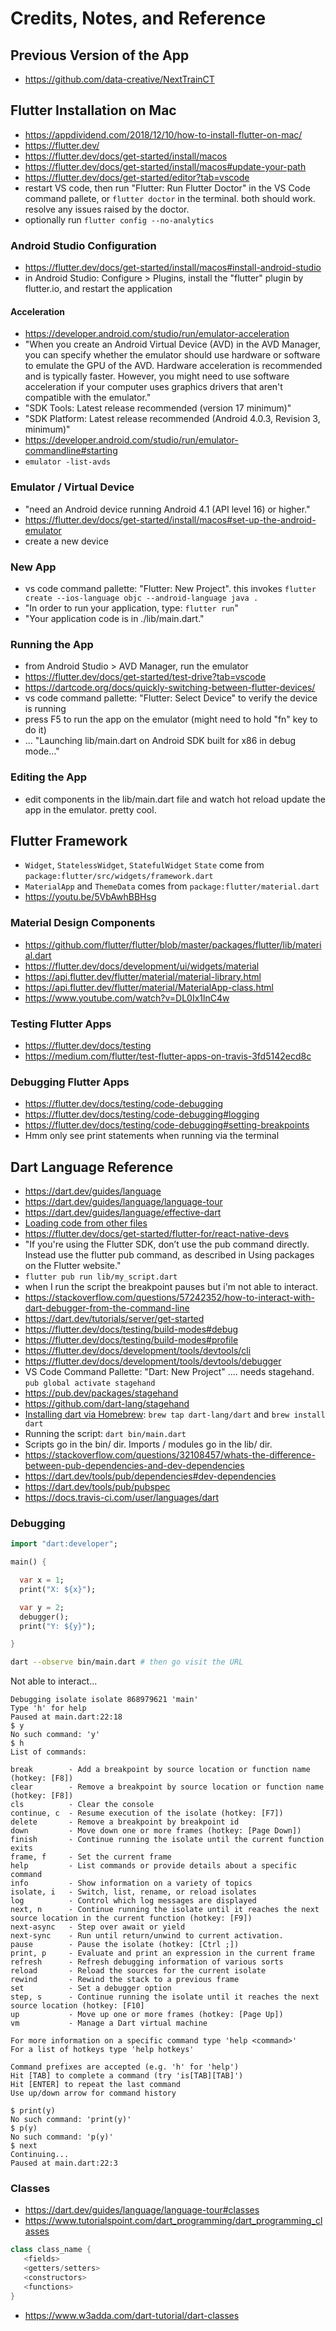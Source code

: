 # Credits, Notes, and Reference

## Previous Version of the App

  + https://github.com/data-creative/NextTrainCT

## Flutter Installation on Mac

  + https://appdividend.com/2018/12/10/how-to-install-flutter-on-mac/
  + https://flutter.dev/
  + https://flutter.dev/docs/get-started/install/macos
  + https://flutter.dev/docs/get-started/install/macos#update-your-path
  + https://flutter.dev/docs/get-started/editor?tab=vscode
  + restart VS code, then run "Flutter: Run Flutter Doctor" in the VS Code command pallete, or `flutter doctor` in the terminal. both should work. resolve any issues raised by the doctor.
  + optionally run `flutter config --no-analytics`

### Android Studio Configuration

  + https://flutter.dev/docs/get-started/install/macos#install-android-studio
  + in Android Studio: Configure > Plugins, install the "flutter" plugin by flutter.io, and restart the application

#### Acceleration

  + https://developer.android.com/studio/run/emulator-acceleration
  + "When you create an Android Virtual Device (AVD) in the AVD Manager, you can specify whether the emulator should use hardware or software to emulate the GPU of the AVD. Hardware acceleration is recommended and is typically faster. However, you might need to use software acceleration if your computer uses graphics drivers that aren't compatible with the emulator."
  + "SDK Tools: Latest release recommended (version 17 minimum)"
  + "SDK Platform: Latest release recommended (Android 4.0.3, Revision 3, minimum)"
  + https://developer.android.com/studio/run/emulator-commandline#starting
  + `emulator -list-avds`

### Emulator / Virtual Device

  + "need an Android device running Android 4.1 (API level 16) or higher."
  + https://flutter.dev/docs/get-started/install/macos#set-up-the-android-emulator
  + create a new device

### New App

  + vs code command pallette: "Flutter: New Project". this invokes `flutter create --ios-language objc --android-language java .`
  + "In order to run your application, type: `flutter run`"
  + "Your application code is in ./lib/main.dart."

### Running the App

  + from Android Studio > AVD Manager, run the emulator
  + https://flutter.dev/docs/get-started/test-drive?tab=vscode
  + https://dartcode.org/docs/quickly-switching-between-flutter-devices/
  + vs code command pallette: "Flutter: Select Device" to verify the device is running
  + press F5 to run the app on the emulator (might need to hold "fn" key to do it)
  + ... "Launching lib/main.dart on Android SDK built for x86 in debug mode..."

### Editing the App

  + edit components in the lib/main.dart file and watch hot reload update the app in the emulator. pretty cool.

## Flutter Framework

  + `Widget`, `StatelessWidget`, `StatefulWidget` `State` come from `package:flutter/src/widgets/framework.dart`
  + `MaterialApp` and `ThemeData` comes from `package:flutter/material.dart`
  + https://youtu.be/5VbAwhBBHsg

### Material Design Components

  + https://github.com/flutter/flutter/blob/master/packages/flutter/lib/material.dart
  + https://flutter.dev/docs/development/ui/widgets/material
  + https://api.flutter.dev/flutter/material/material-library.html
  + https://api.flutter.dev/flutter/material/MaterialApp-class.html
  + https://www.youtube.com/watch?v=DL0Ix1lnC4w

### Testing Flutter Apps

  + https://flutter.dev/docs/testing
  + https://medium.com/flutter/test-flutter-apps-on-travis-3fd5142ecd8c

### Debugging Flutter Apps

  + https://flutter.dev/docs/testing/code-debugging
  + https://flutter.dev/docs/testing/code-debugging#logging
  + https://flutter.dev/docs/testing/code-debugging#setting-breakpoints
  + Hmm only see print statements when running via the terminal

## Dart Language Reference

  + https://dart.dev/guides/language
  + https://dart.dev/guides/language/language-tour
  + https://dart.dev/guides/language/effective-dart
  + [Loading code from other files](https://stackoverflow.com/a/48875430/670433)
  + https://flutter.dev/docs/get-started/flutter-for/react-native-devs
  + "If you're using the Flutter SDK, don’t use the pub command directly. Instead use the flutter pub command, as described in Using packages on the Flutter website."
  + `flutter pub run lib/my_script.dart`
  + when I run the script the breakpoint pauses but i'm not able to interact.
  + https://stackoverflow.com/questions/57242352/how-to-interact-with-dart-debugger-from-the-command-line
  + https://dart.dev/tutorials/server/get-started
  + https://flutter.dev/docs/testing/build-modes#debug
  + https://flutter.dev/docs/testing/build-modes#profile
  + https://flutter.dev/docs/development/tools/devtools/cli
  + https://flutter.dev/docs/development/tools/devtools/debugger
  + VS Code Command Pallette: "Dart: New Project" .... needs stagehand. `pub global activate stagehand`
  + https://pub.dev/packages/stagehand
  + https://github.com/dart-lang/stagehand
  + [Installing dart via Homebrew](https://dart.dev/get-dart): `brew tap dart-lang/dart` and `brew install dart`
  + Running the script: `dart bin/main.dart`
  + Scripts go in the bin/ dir. Imports / modules go in the lib/ dir.
  + https://stackoverflow.com/questions/32108457/whats-the-difference-between-pub-dependencies-and-dev-dependencies
  + https://dart.dev/tools/pub/dependencies#dev-dependencies
  + https://dart.dev/tools/pub/pubspec
  + https://docs.travis-ci.com/user/languages/dart

### Debugging


```dart
import "dart:developer";

main() {

  var x = 1;
  print("X: ${x}");

  var y = 2;
  debugger();
  print("Y: ${y}");

}
```

```sh
dart --observe bin/main.dart # then go visit the URL
```

Not able to interact...



```
Debugging isolate isolate 868979621 'main'
Type 'h' for help
Paused at main.dart:22:18
$ y
No such command: 'y'
$ h
List of commands:

break        - Add a breakpoint by source location or function name (hotkey: [F8])
clear        - Remove a breakpoint by source location or function name (hotkey: [F8])
cls          - Clear the console
continue, c  - Resume execution of the isolate (hotkey: [F7])
delete       - Remove a breakpoint by breakpoint id
down         - Move down one or more frames (hotkey: [Page Down])
finish       - Continue running the isolate until the current function exits
frame, f     - Set the current frame
help         - List commands or provide details about a specific command
info         - Show information on a variety of topics
isolate, i   - Switch, list, rename, or reload isolates
log          - Control which log messages are displayed
next, n      - Continue running the isolate until it reaches the next source location in the current function (hotkey: [F9])
next-async   - Step over await or yield
next-sync    - Run until return/unwind to current activation.
pause        - Pause the isolate (hotkey: [Ctrl ;])
print, p     - Evaluate and print an expression in the current frame
refresh      - Refresh debugging information of various sorts
reload       - Reload the sources for the current isolate
rewind       - Rewind the stack to a previous frame
set          - Set a debugger option
step, s      - Continue running the isolate until it reaches the next source location (hotkey: [F10]
up           - Move up one or more frames (hotkey: [Page Up])
vm           - Manage a Dart virtual machine

For more information on a specific command type 'help <command>'
For a list of hotkeys type 'help hotkeys'

Command prefixes are accepted (e.g. 'h' for 'help')
Hit [TAB] to complete a command (try 'is[TAB][TAB]')
Hit [ENTER] to repeat the last command
Use up/down arrow for command history

$ print(y)
No such command: 'print(y)'
$ p(y)
No such command: 'p(y)'
$ next
Continuing...
Paused at main.dart:22:3
```


### Classes

  + https://dart.dev/guides/language/language-tour#classes
  + https://www.tutorialspoint.com/dart_programming/dart_programming_classes

``` dart
class class_name {
   <fields>
   <getters/setters>
   <constructors>
   <functions>
}
```

  + https://www.w3adda.com/dart-tutorial/dart-classes
